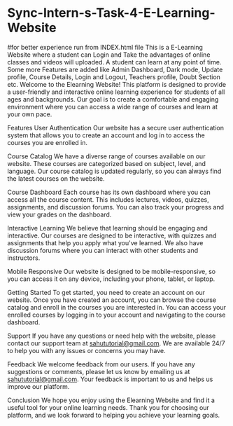 # Sync-Intern-s-Task-4-E-Learning-Website
#for better experience run from INDEX.html file
This is a E-Learning Website where a student can Login and Take the advantages of online classes and videos will uploaded. A student can learn at any point of time. Some more Features are added like Admin Dashboard, Dark mode, Update profile, Course Details, Login and Logout, Teachers profile, Doubt Section etc.
Welcome to the Elearning Website! This platform is designed to provide a user-friendly and interactive online learning experience for students of all ages and backgrounds. Our goal is to create a comfortable and engaging environment where you can access a wide range of courses and learn at your own pace.

Features
User Authentication
Our website has a secure user authentication system that allows you to create an account and log in to access the courses you are enrolled in.

Course Catalog
We have a diverse range of courses available on our website. These courses are categorized based on subject, level, and language. Our course catalog is updated regularly, so you can always find the latest courses on the website.

Course Dashboard
Each course has its own dashboard where you can access all the course content. This includes lectures, videos, quizzes, assignments, and discussion forums. You can also track your progress and view your grades on the dashboard.

Interactive Learning
We believe that learning should be engaging and interactive. Our courses are designed to be interactive, with quizzes and assignments that help you apply what you've learned. We also have discussion forums where you can interact with other students and instructors.

Mobile Responsive
Our website is designed to be mobile-responsive, so you can access it on any device, including your phone, tablet, or laptop.

Getting Started
To get started, you need to create an account on our website. Once you have created an account, you can browse the course catalog and enroll in the courses you are interested in. You can access your enrolled courses by logging in to your account and navigating to the course dashboard.

Support
If you have any questions or need help with the website, please contact our support team at sahututorial@gmail.com. We are available 24/7 to help you with any issues or concerns you may have.

Feedback
We welcome feedback from our users. If you have any suggestions or comments, please let us know by emailing us at sahututorial@gmail.com. Your feedback is important to us and helps us improve our platform.

Conclusion
We hope you enjoy using the Elearning Website and find it a useful tool for your online learning needs. Thank you for choosing our platform, and we look forward to helping you achieve your learning goals.
